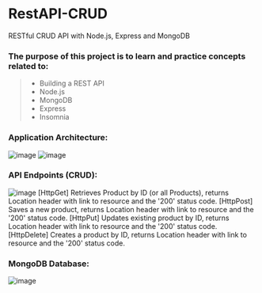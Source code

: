 # RestAPI-CRUD

RESTful CRUD API with Node.js, Express and MongoDB
### The purpose of this project is to learn and practice concepts related to:
> - Building a REST API
> - Node.js
> - MongoDB
> - Express
> - Insomnia

### Application Architecture:
![image](https://github.com/user-attachments/assets/24c3aa43-f90d-4e6e-a3fb-2c3ea5997326)
![image](https://github.com/user-attachments/assets/bf7b39a7-f8e5-4b7d-9951-a4c50452869a)


### API Endpoints (CRUD):
![image](https://github.com/user-attachments/assets/bbdb2a8b-8665-4d6e-937a-033a9e1336aa)
[HttpGet] Retrieves Product by ID (or all Products), returns Location header with link to resource and the '200' status code.
[HttpPost] Saves a new product, returns Location header with link to resource and the '200' status code.
[HttpPut] Updates existing product by ID, returns Location header with link to resource and the '200' status code.
[HttpDelete] Creates a product by ID, returns Location header with link to resource and the '200' status code.

### MongoDB Database:
![image](https://github.com/user-attachments/assets/e17d9775-983d-462d-a4f8-1d949d98d33c)

